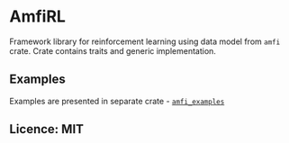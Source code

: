 # AmfiRL
Framework library for reinforcement learning using data model from `amfi` crate.
Crate contains traits and generic implementation.
## Examples
Examples are presented in separate crate - [`amfi_examples`](https://github.com/moroviintaas/amfi_examples)
## Licence: MIT

